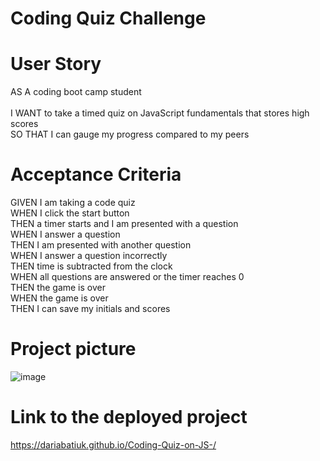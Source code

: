 # Coding Quiz Challenge

# User Story
AS A coding boot camp student<br/><br/>
I WANT to take a timed quiz on JavaScript fundamentals that stores high scores<br/>
SO THAT I can gauge my progress compared to my peers

# Acceptance Criteria
GIVEN I am taking a code quiz<br/>
WHEN I click the start button<br/>
THEN a timer starts and I am presented with a question<br/>
WHEN I answer a question<br/>
THEN I am presented with another question<br/>
WHEN I answer a question incorrectly<br/>
THEN time is subtracted from the clock<br/>
WHEN all questions are answered or the timer reaches 0<br/>
THEN the game is over<br/>
WHEN the game is over<br/>
THEN I can save my initials and scores<br/>

# Project picture
![image](https://user-images.githubusercontent.com/83068010/203390781-36d3bc5e-20ed-46de-a82a-0f7ab8c0829d.png)


# Link to the deployed project
https://dariabatiuk.github.io/Coding-Quiz-on-JS-/


